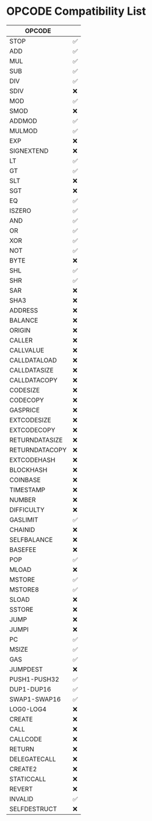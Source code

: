# OPCODE Compatibility List

| OPCODE            |     |
| ----------------- | --- |
| STOP              | ✅  |
| ADD               | ✅  |
| MUL               | ✅  |
| SUB               | ✅  |
| DIV               | ✅  |
| SDIV              | ❌  |
| MOD               | ✅  |
| SMOD              | ❌  |
| ADDMOD            | ✅  |
| MULMOD            | ✅  |
| EXP               | ❌  |
| SIGNEXTEND        | ❌  |
| LT                | ✅  |
| GT                | ✅  |
| SLT               | ❌  |
| SGT               | ❌  |
| EQ                | ✅  |
| ISZERO            | ✅  |
| AND               | ✅  |
| OR                | ✅  |
| XOR               | ✅  |
| NOT               | ✅  |
| BYTE              | ❌  |
| SHL               | ✅  |
| SHR               | ✅  |
| SAR               | ❌  |
| SHA3              | ❌  |
| ADDRESS           | ❌  |
| BALANCE           | ❌  |
| ORIGIN            | ❌  |
| CALLER            | ❌  |
| CALLVALUE         | ❌  |
| CALLDATALOAD      | ❌  |
| CALLDATASIZE      | ❌  |
| CALLDATACOPY      | ❌  |
| CODESIZE          | ❌  |
| CODECOPY          | ❌  |
| GASPRICE          | ❌  |
| EXTCODESIZE       | ❌  |
| EXTCODECOPY       | ❌  |
| RETURNDATASIZE    | ❌  |
| RETURNDATACOPY    | ❌  |
| EXTCODEHASH       | ❌  |
| BLOCKHASH         | ❌  |
| COINBASE          | ❌  |
| TIMESTAMP         | ❌  |
| NUMBER            | ❌  |
| DIFFICULTY        | ❌  |
| GASLIMIT          | ✅  |
| CHAINID           | ❌  |
| SELFBALANCE       | ❌  |
| BASEFEE           | ❌  |
| POP               | ✅  |
| MLOAD             | ❌  |
| MSTORE            | ✅  |
| MSTORE8           | ✅  |
| SLOAD             | ❌  |
| SSTORE            | ❌  |
| JUMP              | ❌  |
| JUMPI             | ❌  |
| PC                | ✅  |
| MSIZE             | ✅  |
| GAS               | ✅  |
| JUMPDEST          | ❌  |
| PUSH1-PUSH32      | ✅  |
| DUP1-DUP16        | ✅  |
| SWAP1-SWAP16      | ✅  |
| LOG0-LOG4         | ❌  |
| CREATE            | ❌  |
| CALL              | ❌  |
| CALLCODE          | ❌  |
| RETURN            | ❌  |
| DELEGATECALL      | ❌  |
| CREATE2           | ❌  |
| STATICCALL        | ❌  |
| REVERT            | ❌  |
| INVALID           | ✅  |
| SELFDESTRUCT      | ❌  |
